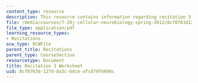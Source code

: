 ```yaml
---
content_type: resource
description: This resource contains information regarding recitation 3 worksheet
file: /media/courses/7-29j-cellular-neurobiology-spring-2012/8cf0763d127d8a3c6dceafcd79f6698c_MIT7_29JS12_Recitation3.pdf
file_type: application/pdf
learning_resource_types:
- Recitations
ocw_type: OCWFile
parent_title: Recitations
parent_type: CourseSection
resourcetype: Document
title: Recitation 3 Worksheet
uid: 8cf0763d-127d-8a3c-6dce-afcd79f6698c
---
```

